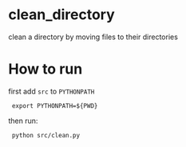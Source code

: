 # clean_directory
clean a directory by moving files to their directories

# How to run
first add `src` to `PYTHONPATH`
```
 export PYTHONPATH=${PWD}
```

then run:
```
 python src/clean.py
```